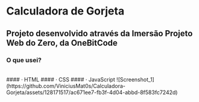 # Calculadora de Gorjeta
## Projeto desenvolvido através da Imersão Projeto Web do Zero, da OneBitCode

### O que usei?
<br>
#### · HTML
#### · CSS
#### · JavaScript
![Screenshot_1](https://github.com/ViniciusMat0s/Calculadora-Gorjeta/assets/128171517/ac671ee7-fb3f-4d04-abbd-8f583fc7242d)
